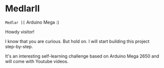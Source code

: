 # MedlarII
`Medlar ][` Arduino Mega :)

Howdy visitor!

I know that you are curious. But hold on. I will start building this project step-by-step.

It's an interesting self-learning challenge based on Arduino Mega 2650 and will come with Youtube videos.

